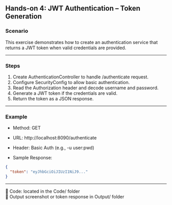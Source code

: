## Hands-on 4: JWT Authentication – Token Generation

### Scenario

This exercise demonstrates how to create an authentication service that returns a JWT token when valid credentials are provided.

---

### Steps

1. Create AuthenticationController to handle /authenticate request.
2. Configure SecurityConfig to allow basic authentication.
3. Read the Authorization header and decode username and password.
4. Generate a JWT token if the credentials are valid.
5. Return the token as a JSON response.

---

### Example

- Method: GET  
- URL: http://localhost:8090/authenticate  
- Header: Basic Auth (e.g., -u user:pwd)

- Sample Response:

```json
{
  "token": "eyJhbGciOiJIUzI1NiJ9..."
}
````

---

📁 Code: located in the Code/ folder    
📸 Output screenshot or token response in Output/ folder
